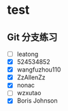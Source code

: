 ﻿# test


## Git 分支练习
- [ ] leatong
- [x] 524534852
- [x] wangfuzhou110
- [x] ZzAllenZz
- [x] nonac
- [ ] wzxutao 
- [x] Boris Johnson
